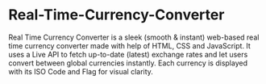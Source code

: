 # Real-Time-Currency-Converter
Real Time Currency Converter is a sleek (smooth &amp; instant) web-based real time currency converter made with help of HTML, CSS and JavaScript. It uses a Live API to fetch up-to-date (latest) exchange rates and let users convert between global currencies instantly. Each currency is displayed with its ISO Code and Flag for visual clarity.
